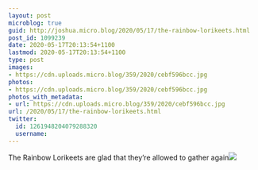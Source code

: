 ```yaml
---
layout: post
microblog: true
guid: http://joshua.micro.blog/2020/05/17/the-rainbow-lorikeets.html
post_id: 1099239
date: 2020-05-17T20:13:54+1100
lastmod: 2020-05-17T20:13:54+1100
type: post
images:
- https://cdn.uploads.micro.blog/359/2020/cebf596bcc.jpg
photos:
- https://cdn.uploads.micro.blog/359/2020/cebf596bcc.jpg
photos_with_metadata:
- url: https://cdn.uploads.micro.blog/359/2020/cebf596bcc.jpg
url: /2020/05/17/the-rainbow-lorikeets.html
twitter:
  id: 1261948204079288320
  username: 
---
```

The Rainbow Lorikeets are glad that they’re allowed to gather again![](https://joshwithers.blog/uploads/2020/cebf596bcc.jpg)

